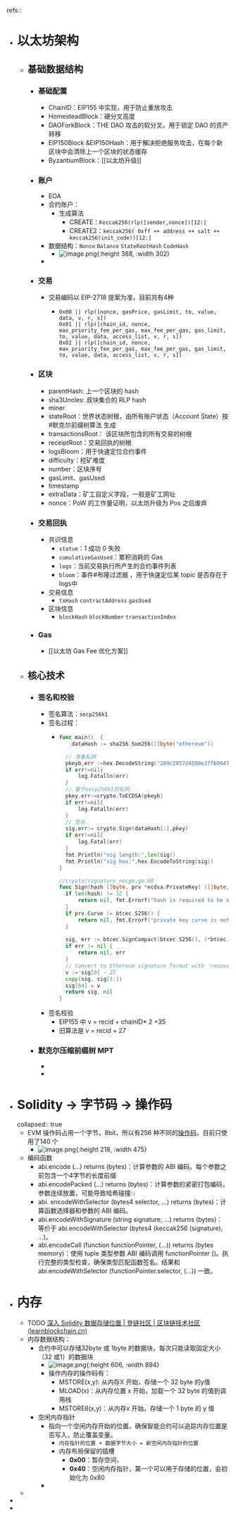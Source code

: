 refs::

- # 以太坊架构
	- ## 基础数据结构
		- ### 基础配置
			- ChainID：EIP155 中实现，用于防止重放攻击
			- HomesteadBlock：硬分叉高度
			- DAOForkBlock：THE DAO 攻击的软分叉，用于锁定 DAO 的资产转移
			- EIP150Block &EIP150Hash：用于解决拒绝服务攻击，在每个新区块中会清除上一个区块的状态缓存
			- ByzantiumBlock：[[以太坊升级]]
		- ### 账户
			- EOA
			- 合约账户：
				- 生成算法
					- CREATE：`Keccak256(rlp([sender,nonce])[12:]`
					- CREATE2：`keccak256( 0xff ++ address ++ salt ++ keccak256(init_code))[12:]`
			- 数据结构：`Nonce` `Balance` `StateRootHash` `CodeHash`
				- ![image.png](../assets/image_1709093166642_0.png){:height 388, :width 302}
			-
		- ### 交易
			- 交易编码以 EIP-2718 提案为准，目前共有4种
				- ```
				  0x00 || rlp([nonce, gasPrice, gasLimit, to, value, data, v, r, s])
				  0x01 || rlp([chain_id, nonce, max_priority_fee_per_gas, max_fee_per_gas, gas_limit, to, value, data, access_list, v, r, s])
				  0x02 || rlp([chain_id, nonce, max_priority_fee_per_gas, max_fee_per_gas, gas_limit, to, value, data, access_list, v, r, s])
				  ```
		- ### 区块
			- parentHash: 上一个区块的 hash
			- sha3Uncles: 叔块集合的 RLP hash
			- miner
			- stateRoot：世界状态树根，由所有账户状态（Account State）按 #默克尔前缀树算法 生成
			- transactionsRoot： 该区块所包含的所有交易的树根
			- receiptRoot：交易回执的树根
			- logsBloom：用于快速定位合约事件
			- difficulty：挖矿难度
			- number：区块序号
			- gasLimit、gasUsed
			- timestamp
			- extraData：矿工自定义字段，一般是矿工网址
			- nonce：PoW 的工作量证明，以太坊升级为 Pos 之后废弃
		- ### 交易回执
			- 共识信息
				- `statue`：1 成功 0 失败
				- `cumulativeGasUsed`：累积消耗的 Gas
				- `logs`：当前交易执行所产生的合约事件列表
				- `bloom`：事件#布隆过滤器 ，用于快速定位某 topic 是否存在于 logs中
			- 交易信息
				- `txHash` `contractAddress` `gasUsed`
			- 区块信息
				- `blockHash` `blockNumber` `transactionIndex`
		- ### Gas
			- [[以太坊 Gas Fee 优化方案]]
	- ## 核心技术
		- ### 签名和校验
			- 签名算法：`secp256k1`
			- 签名过程：
				- ```go
				  func main()  {  
				      dataHash := sha256.Sum256([]byte("ethereum"))
				  
				  	// 准备私钥
				  	pkeyb,err :=hex.DecodeString("289c2857d4598e37fb9647507e47a309d6133539bf21a8b9cb6df88fd5232032")
				  	if err!=nil{
				  		log.Fatalln(err)
				  	}
				  	// 基于secp256k1的私钥
				  	pkey,err:=crypto.ToECDSA(pkeyb)
				  	if err!=nil{
				  		log.Fatalln(err)
				  	}
				  	// 签名
				  	sig,err:= crypto.Sign(dataHash[:],pkey)
				  	if err!=nil{
				  		log.Fatal(err)
				  	}
				  	fmt.Println("sig length:",len(sig))
				  	fmt.Println("sig hex:",hex.EncodeToString(sig))
				  }	
				  
				  //crypto/signature_nocgo.go:60
				  func Sign(hash []byte, prv *ecdsa.PrivateKey) ([]byte, error) {
				  	if len(hash) != 32 {
				  		return nil, fmt.Errorf("hash is required to be exactly 32 bytes (%d)", len(hash))
				  	}
				  	if prv.Curve != btcec.S256() {
				  		return nil, fmt.Errorf("private key curve is not secp256k1")
				  	}
				    
				  	sig, err := btcec.SignCompact(btcec.S256(), (*btcec.PrivateKey)(prv), hash, false)
				  	if err != nil {
				  		return nil, err
				  	}
				  	// Convert to Ethereum signature format with 'recovery id' v at the end.
				  	v := sig[0] - 27
				  	copy(sig, sig[1:])
				  	sig[64] = v
				  	return sig, nil
				  }
				  ```
			- 签名校验
				- EIP155 中 v = recid + chainID* 2 +35
				- 旧算法是 v = recid + 27
		- ### 默克尔压缩前缀树 MPT
			-
			-
- # Solidity → 字节码 → 操作码
  collapsed:: true
	- EVM 操作码占用一个字节，8bit，所以有256 种不同的[操作码](https://ethervm.io/)，目前只使用了140 个
		- ![image.png](../assets/image_1709089873993_0.png){:height 218, :width 475}
	- 编码函数
		- abi.encode (...) returns (bytes)：计算参数的 ABI 编码。每个参数之前包含一个4字节的长度前缀
		- abi.encodePacked (...) returns (bytes)：计算参数的紧密打包编码，参数连续放置，可能导致哈希碰撞💥
		- abi. encodeWithSelector (bytes4 selector, ...) returns (bytes)：计算函数选择器和参数的 ABI 编码。
		- abi.encodeWithSignature (string signature, ...) returns (bytes)：等价于 abi.encodeWithSelector (bytes4 (keccak256 (signature), ...)。
		- abi.encodeCall (function functionPointer, (...)) returns (bytes memory)：使用 tuple 类型参数 ABI 编码调用 functionPointer ()。执行完整的类型检查，确保类型匹配函数签名。结果和 abi.encodeWithSelector (functionPointer.selector, (...)) 一致。
- # 内存
	- TODO [深入 Solidity 数据存储位置 | 登链社区 | 区块链技术社区 (learnblockchain.cn)](https://learnblockchain.cn/article/4864#calldata%E5%BC%95%E7%94%A8)
	- 内存数据结构：
		- 合约中可以存储32byte 或 1byte 的数据块，每次只能读取固定大小（32 或1）的数据块
			- ![image.png](../assets/image_1708666221119_0.png){:height 606, :width 894}
			- 操作内存的操作码有：
				- MSTORE(x,y): 从内存X 开始，存储一个 32 byte 的y值
				- MLOAD(x)：从内存位置 x 开始，加载一个 32 byte 的值到调用栈
				- MSTORE8(x,y)：从内存x 开始，存储一个 1 byte 的 y 值
		- 空闲内存指针
			- 指向一个空闲内存开始的位置，确保智能合约可以追踪内存位置是否写入，防止覆盖变量。
				- `内存指针的位置 + 数据字节大小 = 新空闲内存指针的位置`
				- 内存布局保留的插槽
					- **0x00**：暂存空间，
					- **0x40**：空闲内存指针，第一个可以用于存储的位置，会初始化为 0x80
			-
	-
-
-